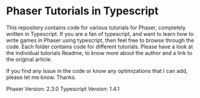 Phaser Tutorials in Typescript
==============================

This repository contains code for various tutorials for Phaser, completely written in Typescript.
If you are a fan of typescript, and want to learn how to write games in Phaser using typescript,
then feel free to browse through the code. Each folder contains code for different tutorials.
Please have a look at the individual tutorials Readme, to know more about the author and a link
to the original article.

If you find any issue in the code or know any optimizations that I can add,
please let me know. Thanks.

Phaser Version: 2.3.0
Typescript Version: 1.4.1